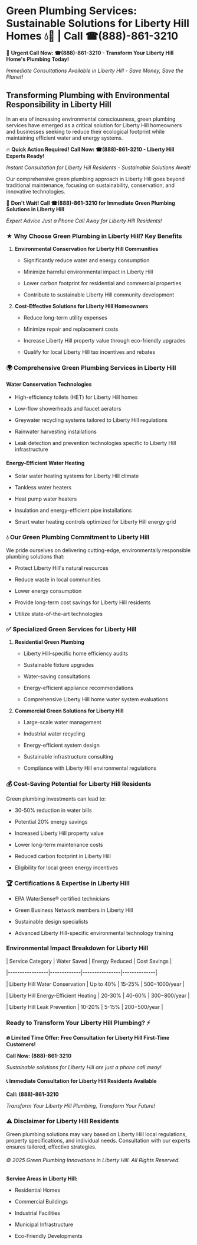 # Green Plumbing Services: Sustainable Solutions for Liberty Hill Homes 💧🌿 | Call ☎(888)-861-3210

🚨 **Urgent Call Now: ☎(888)-861-3210 - Transform Your Liberty Hill Home's Plumbing Today!**
*Immediate Consultations Available in Liberty Hill - Save Money, Save the Planet!*

## Transforming Plumbing with Environmental Responsibility in Liberty Hill

In an era of increasing environmental consciousness, green plumbing services have emerged as a critical solution for Liberty Hill homeowners and businesses seeking to reduce their ecological footprint while maintaining efficient water and energy systems. 

🔥 **Quick Action Required! Call Now: ☎(888)-861-3210 - Liberty Hill Experts Ready!**
*Instant Consultation for Liberty Hill Residents - Sustainable Solutions Await!*

Our comprehensive green plumbing approach in Liberty Hill goes beyond traditional maintenance, focusing on sustainability, conservation, and innovative technologies.

🚨 **Don't Wait! Call ☎(888)-861-3210 for Immediate Green Plumbing Solutions in Liberty Hill**
*Expert Advice Just a Phone Call Away for Liberty Hill Residents!*

### ★ Why Choose Green Plumbing in Liberty Hill? Key Benefits

1. **Environmental Conservation for Liberty Hill Communities** 
   - Significantly reduce water and energy consumption
   - Minimize harmful environmental impact in Liberty Hill
   - Lower carbon footprint for residential and commercial properties
   - Contribute to sustainable Liberty Hill community development

2. **Cost-Effective Solutions for Liberty Hill Homeowners** 
   - Reduce long-term utility expenses
   - Minimize repair and replacement costs
   - Increase Liberty Hill property value through eco-friendly upgrades
   - Qualify for local Liberty Hill tax incentives and rebates

### 🌍 Comprehensive Green Plumbing Services in Liberty Hill

#### Water Conservation Technologies
- High-efficiency toilets (HET) for Liberty Hill homes
- Low-flow showerheads and faucet aerators
- Greywater recycling systems tailored to Liberty Hill regulations
- Rainwater harvesting installations
- Leak detection and prevention technologies specific to Liberty Hill infrastructure

#### Energy-Efficient Water Heating
- Solar water heating systems for Liberty Hill climate
- Tankless water heaters
- Heat pump water heaters
- Insulation and energy-efficient pipe installations
- Smart water heating controls optimized for Liberty Hill energy grid

### 💧 Our Green Plumbing Commitment to Liberty Hill

We pride ourselves on delivering cutting-edge, environmentally responsible plumbing solutions that:
- Protect Liberty Hill's natural resources
- Reduce waste in local communities
- Lower energy consumption
- Provide long-term cost savings for Liberty Hill residents
- Utilize state-of-the-art technologies

### ✅ Specialized Green Services for Liberty Hill

1. **Residential Green Plumbing**
   - Liberty Hill-specific home efficiency audits
   - Sustainable fixture upgrades
   - Water-saving consultations
   - Energy-efficient appliance recommendations
   - Comprehensive Liberty Hill home water system evaluations

2. **Commercial Green Solutions for Liberty Hill**
   - Large-scale water management
   - Industrial water recycling
   - Energy-efficient system design
   - Sustainable infrastructure consulting
   - Compliance with Liberty Hill environmental regulations

### 💰 Cost-Saving Potential for Liberty Hill Residents

Green plumbing investments can lead to:
- 30-50% reduction in water bills
- Potential 20% energy savings
- Increased Liberty Hill property value
- Lower long-term maintenance costs
- Reduced carbon footprint in Liberty Hill
- Eligibility for local green energy incentives

### 🏆 Certifications & Expertise in Liberty Hill

- EPA WaterSense® certified technicians
- Green Business Network members in Liberty Hill
- Sustainable design specialists
- Advanced Liberty Hill-specific environmental technology training

### Environmental Impact Breakdown for Liberty Hill

| Service Category | Water Saved | Energy Reduced | Cost Savings |
|-----------------|-------------|----------------|--------------|
| Liberty Hill Water Conservation | Up to 40% | 15-25% | $500-$1000/year |
| Liberty Hill Energy-Efficient Heating | 20-30% | 40-60% | $300-$800/year |
| Liberty Hill Leak Prevention | 10-20% | 5-15% | $200-$500/year |

### Ready to Transform Your Liberty Hill Plumbing? ⚡

**🔥 Limited Time Offer: Free Consultation for Liberty Hill First-Time Customers!**

**Call Now: (888)-861-3210**
*Sustainable solutions for Liberty Hill are just a phone call away!*

#### 📞 Immediate Consultation for Liberty Hill Residents Available

**Call: (888)-861-3210**
*Transform Your Liberty Hill Plumbing, Transform Your Future!*

### ⚠️ Disclaimer for Liberty Hill Residents

Green plumbing solutions may vary based on Liberty Hill local regulations, property specifications, and individual needs. Consultation with our experts ensures tailored, effective strategies.

###### © 2025 Green Plumbing Innovations in Liberty Hill. All Rights Reserved.

**Service Areas in Liberty Hill:** 
- Residential Homes
- Commercial Buildings
- Industrial Facilities
- Municipal Infrastructure
- Eco-Friendly Developments